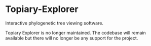 # Topiary-Explorer
Interactive phylogenetic tree viewing software.

Topiary Explorer is no longer maintained. The codebase will remain available but there will no longer be any support for the project.
